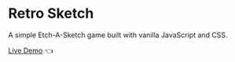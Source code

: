 # Retro Sketch

A simple Etch-A-Sketch game built with vanilla JavaScript and CSS.

[Live Demo](https://kristina-sparrow.github.io/sketch/) :point_left:
